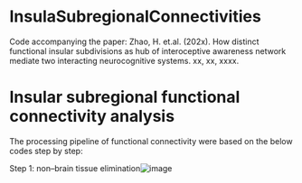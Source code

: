 # InsulaSubregionalConnectivities
Code accompanying the paper: Zhao, H. et.al. (202x). How distinct functional insular subdivisions as hub of interoceptive awareness network mediate two interacting neurocognitive systems. xx, xx, xxxx.
# Insular subregional functional connectivity analysis 
The processing pipeline of functional connectivity were based on the below codes step by step:

Step 1: non–brain tissue elimination![image](https://user-images.githubusercontent.com/45781030/139885922-61bfbf01-bbd0-4452-8b4e-28d35e91c188.png)

